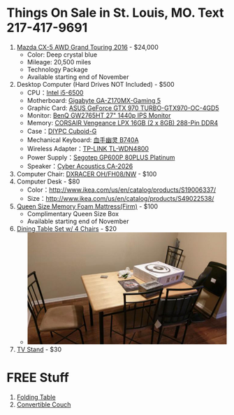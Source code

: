 # Things On Sale in St. Louis, MO. Text 217-417-9691

1. [Mazda CX-5 AWD Grand Touring 2016](images/2016_CX-5_Features_Specs.pdf) - $24,000
    - Color: Deep crystal blue
    - Mileage: 20,500 miles
    - Technology Package
    - Available starting end of November
1. Desktop Computer (Hard Drives NOT Included) - $500
    - CPU：[Intel i5-6500](https://www.newegg.com/Product/Product.aspx?Item=N82E16819117563&cm_re=intel_i5-6500-_-19-117-563-_-Product)
    - Motherboard: [Gigabyte GA-Z170MX-Gaming 5](https://www.newegg.com/Product/Product.aspx?Item=9SIAD6H6K28103&cm_re=gigabyte_z170mx-_-9SIAD6H6K28103-_-Product)
    - Graphic Card: [ASUS GeForce GTX 970 TURBO-GTX970-OC-4GD5](https://www.amazon.com/Asus-TURBO-GTX970-OC-4GD5-ASUS-Graphics-Cards/dp/B00WHJEK1M/ref=sr_1_3?ie=UTF8&qid=1509590227&sr=8-3&keywords=asus+gtx+970&dpID=51cy8KH0KAL&preST=_SY300_QL70_&dpSrc=srch)
    - Monitor: [BenQ GW2765HT 27" 1440p IPS Monitor](https://www.newegg.com/Product/Product.aspx?Item=N82E16824014383&cm_re=benq_gw2765ht-_-24-014-383-_-Product)
    - Memory: [CORSAIR Vengeance LPX 16GB (2 x 8GB) 288-Pin DDR4](https://www.newegg.com/Product/Product.aspx?Item=N82E16820233832)
    - Case：[DIYPC Cuboid-G](http://www.mydiypcusa.com/products/cuboid-g.html)
    - Mechanical Keyboard: [血手幽灵 B740A](https://www.bloody.cn/product.php?pid=11&id=112)
    - Wireless Adapter：[TP-LINK TL-WDN4800](https://www.newegg.com/Product/Product.aspx?Item=9SIA4RE5N65038&cm_re=tplink_wireless_adapter-_-0XM-001R-000A6-_-Product)
    - Power Supply：[Segotep GP600P 80PLUS Platinum](http://en.segotep.cn/product_show.aspx?id=80&action=Specifications#dark)
    - Speaker：[Cyber Acoustics CA-2026](https://www.newegg.com/Product/Product.aspx?Item=N82E16836150102)
1. Computer Chair: [DXRACER OH/FH08/NW](https://www.dxracer.com/us/en-us/product/1/gaming_chairs/formula_series/oh-fh08-nw/) - $100
1. Computer Desk - $80
    - Color：http://www.ikea.com/us/en/catalog/products/S19006337/
    - Size：http://www.ikea.com/us/en/catalog/products/S49022538/
1. [Queen Size Memory Foam Mattress(Firm)](http://www.ikea.com/us/en/catalog/products/70272403/) - $100
    - Complimentary Queen Size Box
    - Available starting end of November
1. [Dining Table Set w/ 4 Chairs](https://www.walmart.com/ip/Mainstays-5-Piece-Dining-Set-Multiple-Colors/15063497) - $20
    - ![image](images/dining_table.png)
1. [TV Stand](https://www.walmart.com/ip/Whalen-3-in-1-Black-TV-Console-for-TVs-up-to-70-Black-Glass-Shelves/27830982) - $30

# FREE Stuff
1. [Folding Table](https://www.walmart.com/ip/Lifetime-4-Adjustable-Folding-Table-White-Granite/20690048)
1. [Convertible Couch](https://www.walmart.com/ip/Mainstays-Black-Metal-Arm-Futon-with-Full-Size-Mattress/45732681?action=product_interest&action_type=title&beacon_version=1.0.2&bucket_id=irsbucketdefault&client_guid=6d287344-c7ba-4974-347d-6883aa1a5bcf&config_id=2&customer_id_enc&findingMethod=p13n&guid=6d287344-c7ba-4974-347d-6883aa1a5bcf&item_id=45732681&parent_anchor_item_id=128746038&parent_item_id=128746038&placement_id=irs-2-m2&reporter=recommendations&source=new_site&strategy=PWVAV&visitor_id=R7Yzqud91ULOkLS70WKhEs)